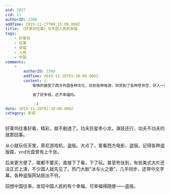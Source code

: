 ```yaml
---
aid: 2027
cid: 11
authorID: 2360
addTime: 2019-11-27T00:15:00.000Z
title: 《好莱坞往事》与中国人民的幸福
tags:
    - 好莱坞
    - 往事
    - 幸福
    - 人民
    - 中国
comments:
    -
        authorID: 2360
        addTime: 2019-11-28T01:30:00.000Z
        content: |-
            愉快的接受了西方外国各种文化，玩到各种电游，欣赏到了各种苍井空、好人一路平安…，

            省了好多钱，还不幸福吗。

            ：)
date: 2019-11-28T01:30:00.000Z
category: 影视
---
```


好莱坞往事好看，精彩，就不剧透了。功夫巨星李小龙，演技还行，功夫不功夫的就那回事。

从小就玩任天堂，索尼游戏机，盗版。大点了，爱看西方电影，盗版。记得各种盗版碟，vcd光盘曾有上千张。

后来更方便了，碟都不要买，直接下了看，下了玩。甚至夸张到，有些美式大片还没正式上演，不少国人就先见了。热门大剧“冰与火之歌”，几乎同步，还带中文字幕。各种盗版网站层出不穷。

回想中国往亊，发现中国人民的有个幸福，可幸福得随便——盗版。
